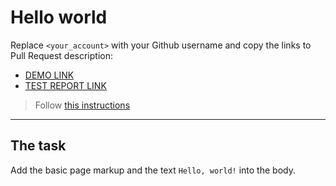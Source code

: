 # Hello world

Replace `<your_account>` with your Github username and copy the links to Pull Request description:

- [DEMO LINK](https://gretoq.github.io/layout_hello-world/)
- [TEST REPORT LINK](https://gretoq.github.io/layout_hello-world/report/html_report/)

> Follow [this instructions](https://mate-academy.github.io/layout_task-guideline/#how-to-solve-the-layout-tasks-on-github)

---

## The task

Add the basic page markup and the text `Hello, world!` into the body.
